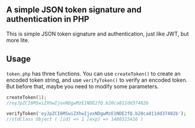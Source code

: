 A simple JSON token signature and authentication in PHP
---
This is simple JSON token signature and authentication, just like JWT, but more lite.

## Usage

`token.php` has three functions.
You can use `createToken()` to create an encoded token string,
and use `verifyToken()` to verify an encoded token.
But before that, maybe you need to modify some parameters.

```php
createToken(1);
//eyJpZCI6MSwiZXhwIjoxNDgwMzE1NDE2fQ.b20ca811dd37482b

verifyToken('eyJpZCI6MSwiZXhwIjoxNDgwMzE1NDE2fQ.b20ca811dd37482b');
//stdClass Object ( [id] => 1 [exp] => 1480315416 )
```

